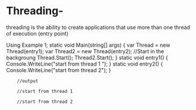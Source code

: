 # Threading-
threading is the ability to create applications that use more than one thread of execution (entry point)

Using 
  Example 1;
   static void Main(string[] args)
        {
            var Thread = new Thread(entry1);
            var Thread2 = new Thread(entry2);
            //Start in the backgroung 
            Thread.Start();
            Thread2.Start();
        }
        static void entry1() {
            Console.WriteLine("start from thread 1 ");
        }
        static void entry2() {
            Console.WriteLine("start from thread 2");
        }
        
        //output 
        
        //start from thread 1
        
        //start from thread 2
